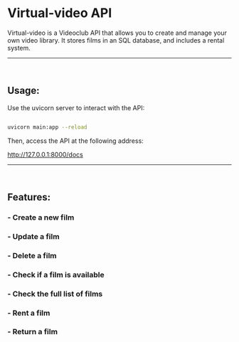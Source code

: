 # Virtual-video API

Virtual-video is a Videoclub API that allows you to create and manage your own video library. It stores films in an SQL database, and includes a rental system.

<hr>
<br>

## Usage:

Use the uvicorn server to interact with the API:

```bash

uvicorn main:app --reload

```

Then, access the API at the following address:

http://127.0.0.1:8000/docs

<hr>
<br>

## Features:

### - Create a new film
### - Update a film
### - Delete a film
### - Check if a film is available
### - Check the full list of films
### - Rent a film
### - Return a film